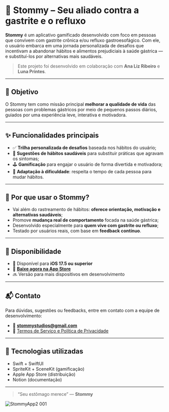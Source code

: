 # 🌱 Stommy – Seu aliado contra a gastrite e o refluxo

**Stommy** é um aplicativo gamificado desenvolvido com foco em pessoas que convivem com gastrite crônica e/ou refluxo gastroesofágico. Com ele, o usuário embarca em uma jornada personalizada de desafios que incentivam a abandonar hábitos e alimentos prejudiciais à saúde gástrica — e substituí-los por alternativas mais saudáveis.

> Este projeto foi desenvolvido em colaboração com **Ana Liz Ribeiro** e **Luna Printes**.

---

## 🎯 Objetivo

O Stommy tem como missão principal **melhorar a qualidade de vida** das pessoas com problemas gástricos por meio de pequenos passos diários, guiados por uma experiência leve, interativa e motivadora.

---

## ✨ Funcionalidades principais

- ✅ **Trilha personalizada de desafios** baseada nos hábitos do usuário;
- 🥦 **Sugestões de hábitos saudáveis** para substituir práticas que agravam os sintomas;
- 🕹️ **Gamificação** para engajar o usuário de forma divertida e motivadora;
- 🎯 **Adaptação à dificuldade**: respeita o tempo de cada pessoa para mudar hábitos.

---

## 🧠 Por que usar o Stommy?

- Vai além do rastreamento de hábitos: **oferece orientação, motivação e alternativas saudáveis**;
- Promove **mudança real de comportamento** focada na saúde gástrica;
- Desenvolvido especialmente para **quem vive com gastrite ou refluxo**;
- Testado por usuários reais, com base em **feedback contínuo**.

---

## 📲 Disponibilidade

- 📱 Disponível para **iOS 17.5 ou superior**
- 🔗 **[Baixe agora na App Store](#https://apps.apple.com/br/app/stommy/id6737520437)** 
- 🔜 Versão para mais dispositivos em desenvolvimento

---

## 📬 Contato

Para dúvidas, sugestões ou feedbacks, entre em contato com a equipe de desenvolvimento:

- 📧 **stommystudios@gmail.com**
- 📄 [Termos de Serviço e Política de Privacidade](https://stommyappterms.notion.site/Terms-of-Service-and-Privacy-Policy-Stommy-13bd7006e1f480c4a844c29ce369463a)

---

## 🧩 Tecnologias utilizadas

- Swift + SwiftUI
- SpriteKit + SceneKit (gamificação)
- Apple App Store (distribuição)
- Notion (documentação)

---

> “Seu estômago merece” — **Stommy**


![StommyApp2 001](https://github.com/user-attachments/assets/64ab7e31-1459-4fae-b906-26768d475f23)


